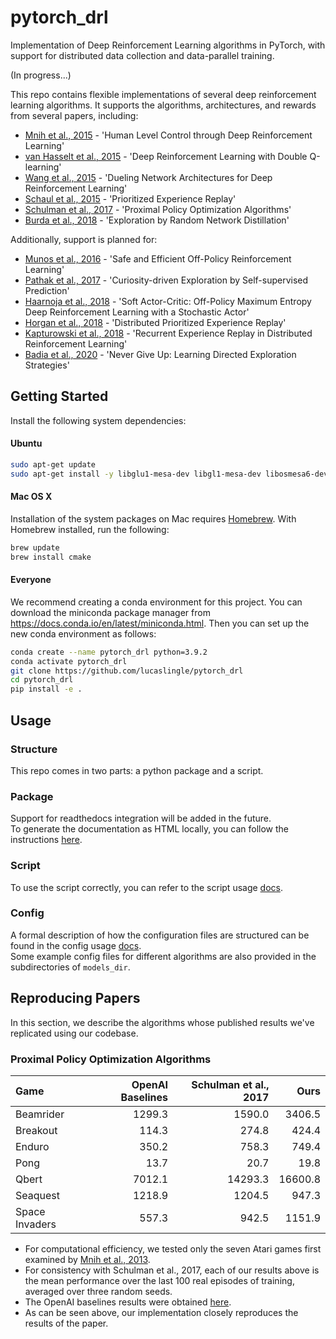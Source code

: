 # pytorch_drl
Implementation of Deep Reinforcement Learning algorithms in PyTorch, with support for distributed data collection and data-parallel training.

(In progress...)

This repo contains flexible implementations of several deep reinforcement learning algorithms.
It supports the algorithms, architectures, and rewards from several papers, including:
- [Mnih et al., 2015](https://storage.googleapis.com/deepmind-media/dqn/DQNNaturePaper.pdf) - 'Human Level Control through Deep Reinforcement Learning'
- [van Hasselt et al., 2015](https://arxiv.org/pdf/1509.06461.pdf) - 'Deep Reinforcement Learning with Double Q-learning'
- [Wang et al., 2015](https://arxiv.org/pdf/1511.06581.pdf) - 'Dueling Network Architectures for Deep Reinforcement Learning'
- [Schaul et al., 2015](https://arxiv.org/pdf/1511.05952.pdf) - 'Prioritized Experience Replay'
- [Schulman et al., 2017](https://arxiv.org/pdf/1707.06347.pdf) - 'Proximal Policy Optimization Algorithms'
- [Burda et al., 2018](https://arxiv.org/pdf/1810.12894.pdf) - 'Exploration by Random Network Distillation'

Additionally, support is planned for:
- [Munos et al., 2016](https://arxiv.org/pdf/1606.02647.pdf) - 'Safe and Efficient Off-Policy Reinforcement Learning'
- [Pathak et al., 2017](https://arxiv.org/pdf/1705.05363.pdf) - 'Curiosity-driven Exploration by Self-supervised Prediction'
- [Haarnoja et al., 2018](https://arxiv.org/pdf/1801.01290.pdf) - 'Soft Actor-Critic: Off-Policy Maximum Entropy Deep Reinforcement Learning with a Stochastic Actor'
- [Horgan et al., 2018](https://arxiv.org/pdf/1803.00933.pdf) - 'Distributed Prioritized Experience Replay'
- [Kapturowski et al., 2018](https://openreview.net/pdf?id=r1lyTjAqYX) - 'Recurrent Experience Replay in Distributed Reinforcement Learning'
- [Badia et al., 2020](https://arxiv.org/pdf/2002.06038.pdf) - 'Never Give Up: Learning Directed Exploration Strategies'

## Getting Started

Install the following system dependencies:
#### Ubuntu
```bash
sudo apt-get update
sudo apt-get install -y libglu1-mesa-dev libgl1-mesa-dev libosmesa6-dev xvfb ffmpeg curl patchelf libglfw3 libglfw3-dev cmake libjpeg-dev zlib1g zlib1g-dev swig python3-dev
```

#### Mac OS X
Installation of the system packages on Mac requires [Homebrew](https://brew.sh). With Homebrew installed, run the following:
```bash
brew update
brew install cmake
```

#### Everyone
We recommend creating a conda environment for this project. You can download the miniconda package manager from https://docs.conda.io/en/latest/miniconda.html.
Then you can set up the new conda environment as follows:

```bash
conda create --name pytorch_drl python=3.9.2
conda activate pytorch_drl
git clone https://github.com/lucaslingle/pytorch_drl
cd pytorch_drl
pip install -e .
```

## Usage

### Structure

This repo comes in two parts: a python package and a script.

### Package

Support for readthedocs integration will be added in the future.  
To generate the documentation as HTML locally, you can follow the instructions [here](docs/render.md).

### Script

To use the script correctly, you can refer to the script usage [docs](script_usage.md). 

### Config

A formal description of how the configuration files are structured can be found in the config usage [docs](config_usage.md).  
Some example config files for different algorithms are also provided in the subdirectories of ```models_dir```.  

## Reproducing Papers

In this section, we describe the algorithms whose published results we've replicated using our codebase.

### Proximal Policy Optimization Algorithms

| Game           | OpenAI Baselines | Schulman et al., 2017 | Ours         |
| :------------- | ---------------: | --------------------: | -----------: |
| Beamrider      |          1299.3  |                1590.0 |       3406.5 |
| Breakout       |           114.3  |                 274.8 |        424.4 |
| Enduro         |           350.2  |                 758.3 |        749.4 |
| Pong           |            13.7  |                  20.7 |         19.8 |
| Qbert          |          7012.1  |               14293.3 |      16600.8 |
| Seaquest       |          1218.9  |                1204.5 |        947.3 |
| Space Invaders |           557.3  |                 942.5 |       1151.9 |

- For computational efficiency, we tested only the seven Atari games first examined by [Mnih et al., 2013](https://arxiv.org/pdf/1312.5602.pdf).
- For consistency with Schulman et al., 2017, each of our results above is the mean performance over the last 100 real episodes of training, averaged over three random seeds.
- The OpenAI baselines results were obtained [here](https://htmlpreview.github.io/?https://github.com/openai/baselines/blob/master/benchmarks_atari10M.htm).
- As can be seen above, our implementation closely reproduces the results of the paper. 
